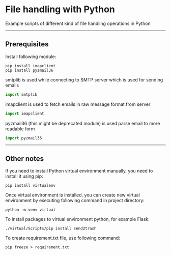 # File handling with Python

Example scripts of different kind of file handling operations in Python

---

## Prerequisites

Install following module:
```console
pip install imapclient
pip install pyzmail36
```

smtplib is used while connecting to SMTP server which is used for sending emails
```python
import smtplib
```

imapclient is used to fetch emails in raw message format from server
```python
import imapclient
```

pyzmail36 (this might be deprecated module) is used parse email to more readable form
```python
import pyzmail36
```

---


## Other notes

If you need to install Python virtual environment manually, you need to install it using pip:
```console
pip install virtualenv
```

Once virtual environment is installed, you can create new virtual environment by executing following command in project directory:
```console
python -m venv virtual
```

To install packages to virtual environment python, for example Flask:
```console
./virtual/Scripts/pip install send2trash
```

To create requirement.txt file, use following command:
```console
pip freeze > requirement.txt
```